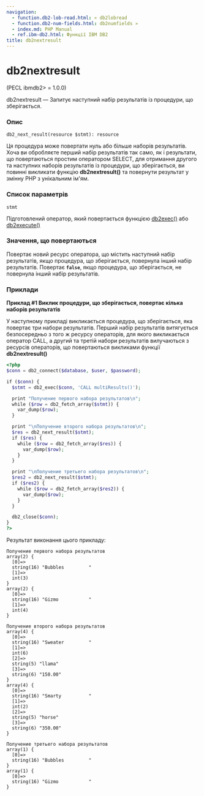 ```yaml
---
navigation:
  - function.db2-lob-read.html: « db2lobread
  - function.db2-num-fields.html: db2numfields »
  - index.md: PHP Manual
  - ref.ibm-db2.html: Функції IBM DB2
title: db2nextresult
---
```

# db2nextresult

(PECL ibmdb2> = 1.0.0)

db2nextresult — Запитує наступний набір результатів із процедури, що зберігається.

### Опис

```methodsynopsis
db2_next_result(resource $stmt): resource
```

Ця процедура може повертати нуль або більше наборів результатів. Хоча ви обробляєте перший набір результатів так само, як і результати, що повертаються простим оператором SELECT, для отримання другого та наступних наборів результатів із процедури, що зберігається, ви повинні викликати функцію **db2nextresult()** та повернути результат у змінну PHP з унікальним ім'ям.

### Список параметрів

`stmt`

Підготовлений оператор, який повертається функцією [db2exec()](function.db2-exec.html) або [db2execute()](function.db2-execute.md)

### Значення, що повертаються

Повертає новий ресурс оператора, що містить наступний набір результатів, якщо процедура, що зберігається, повернула інший набір результатів. Повертає **`false`**, якщо процедура, що зберігається, не повернула інший набір результатів.

### Приклади

**Приклад #1 Виклик процедури, що зберігається, повертає кілька наборів результатів**

У наступному прикладі викликається процедура, що зберігається, яка повертає три набори результатів. Перший набір результатів витягується безпосередньо з того ж ресурсу операторів, для якого викликається оператор CALL, а другий та третій набори результатів вилучаються з ресурсів операторів, що повертаються викликами функції **db2nextresult()**

```php
<?php
$conn = db2_connect($database, $user, $password);

if ($conn) {
  $stmt = db2_exec($conn, 'CALL multiResults()');

  print "Получение первого набора результатов\n";
  while ($row = db2_fetch_array($stmt)) {
    var_dump($row);
  }

  print "\nПолучение второго набора результатов\n";
  $res = db2_next_result($stmt);
  if ($res) {
    while ($row = db2_fetch_array($res)) {
      var_dump($row);
    }
  }

  print "\nПолучение третьего набора результатов\n";
  $res2 = db2_next_result($stmt);
  if ($res2) {
    while ($row = db2_fetch_array($res2)) {
      var_dump($row);
    }
  }

  db2_close($conn);
}
?>
```

Результат виконання цього прикладу:

```
Получение первого набора результатов
array(2) {
  [0]=>
  string(16) "Bubbles         "
  [1]=>
  int(3)
}
array(2) {
  [0]=>
  string(16) "Gizmo           "
  [1]=>
  int(4)
}

Получение второго набора результатов
array(4) {
  [0]=>
  string(16) "Sweater         "
  [1]=>
  int(6)
  [2]=>
  string(5) "llama"
  [3]=>
  string(6) "150.00"
}
array(4) {
  [0]=>
  string(16) "Smarty          "
  [1]=>
  int(2)
  [2]=>
  string(5) "horse"
  [3]=>
  string(6) "350.00"
}

Получение третьего набора результатов
array(1) {
  [0]=>
  string(16) "Bubbles         "
}
array(1) {
  [0]=>
  string(16) "Gizmo           "
}
```
